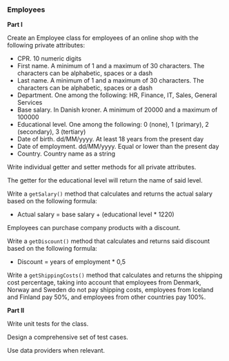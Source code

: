 ### Employees

**Part I**

Create an Employee class for employees of an online shop with the following private attributes:
- CPR. 10 numeric digits
- First name. A minimum of 1 and a maximum of 30 characters. The characters can be alphabetic, spaces or a dash
- Last name. A minimum of 1 and a maximum of 30 characters. The characters can be alphabetic, spaces or a dash
- Department. One among the following: HR, Finance, IT, Sales, General Services
- Base salary. In Danish kroner. A minimum of 20000 and a maximum of 100000
- Educational level. One among the following: 0 (none), 1 (primary), 2 (secondary), 3 (tertiary)
- Date of birth. dd/MM/yyyy. At least 18 years from the present day
- Date of employment. dd/MM/yyyy. Equal or lower than the present day
- Country. Country name as a string

Write individual getter and setter methods for all private attributes.

The getter for the educational level will return the name of said level.

Write a `getSalary()` method that calculates and returns the actual salary based on the following formula:
- Actual salary = base salary + (educational level * 1220)

Employees can purchase company products with a discount.

Write a `getDiscount()` method that calculates and returns said discount based on the following formula:
- Discount = years of employment * 0,5
  
Write a `getShippingCosts()` method that calculates and returns the shipping cost percentage, taking into account that employees from Denmark, Norway and Sweden do not pay shipping costs, employees from Iceland and Finland pay 50%, and employees from other countries pay 100%.

**Part II**

Write unit tests for the class.

Design a comprehensive set of test cases.

Use data providers when relevant.
